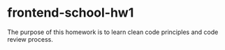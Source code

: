 # frontend-school-hw1
The purpose of this homework is to learn clean code principles and code review process.

